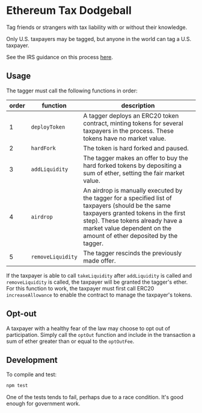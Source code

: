 # Ethereum Tax Dodgeball

Tag friends or strangers with tax liability with or without their knowledge.

Only U.S. taxpayers may be tagged, but anyone in the world can tag a U.S. taxpayer.

See the IRS guidance on this process [here](https://www.irs.gov/pub/irs-drop/rr-19-24.pdf).

## Usage

The tagger must call the following functions in order:

| order | function | description |
|-|-|-|
| 1 | `deployToken` | A tagger deploys an ERC20 token contract, minting tokens for several taxpayers in the process.  These tokens have no market value. |
| 2 | `hardFork` | The token is hard forked and paused. |
| 3 | `addLiquidity` | The tagger makes an offer to buy the hard forked tokens by depositing a sum of ether, setting the fair market value. |
| 4 | `airdrop` | An airdrop is manually executed by the tagger for a specified list of taxpayers (should be the same taxpayers granted tokens in the first step).  These tokens already have a market value dependent on the amount of ether deposited by the tagger. |
| 5 | `removeLiquidity` | The tagger rescinds the previously made offer. |

If the taxpayer is able to call `takeLiquidity` after `addLiquidity` is called and `removeLiquidity` is called, the taxpayer will be granted the tagger's ether.  For this function to work, the taxpayer must first call ERC20 `increaseAllowance` to enable the contract to manage the taxpayer's tokens.

## Opt-out

A taxpayer with a healthy fear of the law may choose to opt out of participation.  Simply call the `optOut` function and include in the transaction a sum of ether greater than or equal to the `optOutFee`.

## Development

To compile and test:

```bash
npm test
```

One of the tests tends to fail, perhaps due to a race condition.  It's good enough for government work.
